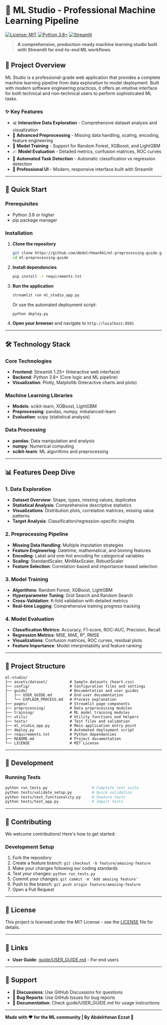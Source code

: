# 🚀 ML Studio - Professional Machine Learning Pipeline

[![License: MIT](https://img.shields.io/badge/License-MIT-yellow.svg)](https://opensource.org/licenses/MIT)
[![Python 3.8+](https://img.shields.io/badge/python-3.8+-blue.svg)](https://www.python.org/downloads/)
[![Streamlit](https://img.shields.io/badge/Streamlit-1.25+-red.svg)](https://streamlit.io/)

> **A comprehensive, production-ready machine learning studio built with Streamlit for end-to-end ML workflows**

## 🎯 **Project Overview**

ML Studio is a professional-grade web application that provides a complete machine learning pipeline from data exploration to model deployment. Built with modern software engineering practices, it offers an intuitive interface for both technical and non-technical users to perform sophisticated ML tasks.

### ✨ **Key Features**

- 📊 **Interactive Data Exploration** - Comprehensive dataset analysis and visualization
- 🔧 **Advanced Preprocessing** - Missing data handling, scaling, encoding, feature engineering
- 🤖 **Model Training** - Support for Random Forest, XGBoost, and LightGBM
- 📈 **Model Evaluation** - Detailed metrics, confusion matrices, ROC curves
- 🎯 **Automated Task Detection** - Automatic classification vs regression detection
- 📱 **Professional UI** - Modern, responsive interface built with Streamlit

---

## 🚀 **Quick Start**

### Prerequisites
- Python 3.8 or higher
- pip package manager

### Installation

1. **Clone the repository**
   ```bash
   git clone https://github.com/Abdelrhman941/ml-preprocessing-guide.git
   cd ml-preprocessing-guide
   ```

2. **Install dependencies**
   ```bash
   pip install -r requirements.txt
   ```

3. **Run the application**
   ```bash
   streamlit run ml_studio_app.py
   ```
   Or use the automated deployment script:
   ```bash
   python deploy.py
   ```

4. **Open your browser** and navigate to `http://localhost:8501`

---

## 🛠️ **Technology Stack**

### **Core Technologies**
- **Frontend**: Streamlit 1.25+ (Interactive web interface)
- **Backend**: Python 3.8+ (Core logic and ML pipeline)
- **Visualization**: Plotly, Matplotlib (Interactive charts and plots)

### **Machine Learning Libraries**
- **Models**: scikit-learn, XGBoost, LightGBM
- **Preprocessing**: pandas, numpy, imbalanced-learn
- **Evaluation**: scipy (statistical analysis)

### **Data Processing**
- **pandas**: Data manipulation and analysis
- **numpy**: Numerical computing
- **scikit-learn**: ML algorithms and preprocessing

---

## 📊 **Features Deep Dive**

### **1. Data Exploration**
- **Dataset Overview**: Shape, types, missing values, duplicates
- **Statistical Analysis**: Comprehensive descriptive statistics
- **Visualizations**: Distribution plots, correlation matrices, missing value patterns
- **Target Analysis**: Classification/regression-specific insights

### **2. Preprocessing Pipeline**
- **Missing Data Handling**: Multiple imputation strategies
- **Feature Engineering**: Datetime, mathematical, and binning features
- **Encoding**: Label and one-hot encoding for categorical variables
- **Scaling**: StandardScaler, MinMaxScaler, RobustScaler
- **Feature Selection**: Correlation-based and importance-based selection

### **3. Model Training**
- **Algorithms**: Random Forest, XGBoost, LightGBM
- **Hyperparameter Tuning**: Grid Search and Random Search
- **Cross-Validation**: K-fold validation with detailed metrics
- **Real-time Logging**: Comprehensive training progress tracking

### **4. Model Evaluation**
- **Classification Metrics**: Accuracy, F1-score, ROC-AUC, Precision, Recall
- **Regression Metrics**: MSE, MAE, R², RMSE
- **Visualizations**: Confusion matrices, ROC curves, residual plots
- **Feature Importance**: Model interpretability and feature ranking

---

## 📁 **Project Structure**

```
ml-studio/
├── assets/dataset/          # Sample datasets (heart.csv)
├── config/                  # Configuration files and settings
├── guide/                   # Documentation and user guides
│   ├── USER_GUIDE.md        # End-user documentation
│   └── EXPLAIN_PROCESS.md   # Process explanation
├── pages/                   # Streamlit page components
├── preprocessing/           # Data preprocessing modules
├── training/                # ML model training modules
├── utils/                   # Utility functions and helpers
├── tests/                   # Test files and validation
├── ml_studio_app.py         # Main application entry point
├── deploy.py                # Automated deployment script
├── requirements.txt         # Python dependencies
├── README.md                # Project documentation
└── LICENSE                  # MIT License
```

---

## 🧪 **Development**

### **Running Tests**
```bash
python run_tests.py                    # Complete test suite
python tests/validate_setup.py         # Quick validation
python tests/test_functionality.py     # Feature tests
python tests/test_app.py               # Import tests
```

---

## 🤝 **Contributing**

We welcome contributions! Here's how to get started:

### **Development Setup**
1. Fork the repository
2. Create a feature branch: `git checkout -b feature/amazing-feature`
3. Make your changes following our coding standards
4. Test your changes: `python run_tests.py`
5. Commit your changes: `git commit -m 'Add amazing feature'`
6. Push to the branch: `git push origin feature/amazing-feature`
7. Open a Pull Request

---

## 📝 **License**

This project is licensed under the MIT License - see the [LICENSE](LICENSE) file for details.

---

## 🔗 **Links**

- **User Guide**: [guide/USER_GUIDE.md](guide/USER_GUIDE.md) - For end users

---

## 📧 **Support**

- 💬 **Discussions**: Use GitHub Discussions for questions
- 🐛 **Bug Reports**: Use GitHub Issues for bug reports
- 📖 **Documentation**: Check guide/USER_GUIDE.md for usage instructions

---

**Made with ❤️ for the ML community | By Abdelrhman Ezzat 🫡**
